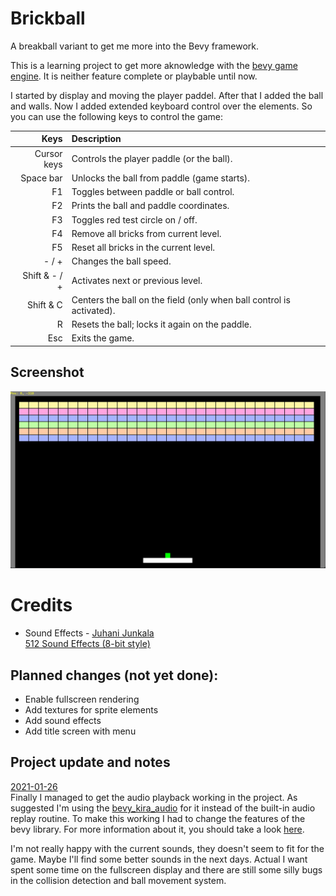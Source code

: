 # Brickball
A breakball variant to get me more into the Bevy framework.

This is a learning project to get more aknowledge with the [bevy game engine](https://bevyengine.org/). 
It is neither feature complete or playbable until now.

I started by display and moving the player paddel. After that I added the ball and walls. 
Now I added extended keyboard control over the elements. So you can use the following keys to control the game: 


|          Keys | Description                                                           |
|--------------:|:----------------------------------------------------------------------|
|   Cursor keys | Controls the player paddle (or the ball).                             |
|     Space bar | Unlocks the ball from paddle (game starts).                           |
|            F1 | Toggles between paddle or ball control.                               |
|            F2 | Prints the ball and paddle coordinates.                               |
|            F3 | Toggles red test circle on / off.                                     |
|            F4 | Remove all bricks from current level.                                 |
|            F5 | Reset all bricks in the current level.                                |
|         - / + | Changes the ball speed.                                               | 
| Shift & - / + | Activates next or previous level.                                     |
|     Shift & C | Centers the ball on the field (only when ball control is activated).  |
|             R | Resets the ball; locks it again on the paddle.                        |
|           Esc | Exits the game.                                                       |

## Screenshot
<p>
  <img src="https://github.com/gpietz/brickball/blob/master/docs/screenshots/brickball220111-01.png" 
       alt="Project Screenshot" />
</p>

# Credits 

* Sound Effects - <a href="https://juhanijunkala.com/">Juhani Junkala</a>  
  <a href="https://opengameart.org/content/512-sound-effects-8-bit-style">512 Sound Effects (8-bit style)</a>

## Planned changes (not yet done): 
* Enable fullscreen rendering
* Add textures for sprite elements
* Add sound effects
* Add title screen with menu

## Project update and notes

<span style="text-decoration: underline">
2021-01-26
</span><br/>
Finally I managed to get the audio playback working in the project. 
As suggested I'm using the <a href="https://github.com/niklasei/bevy_kira_audio">bevy_kira_audio</a> 
for it instead of the built-in audio replay routine. To make this working I had 
to change the features of the bevy library. For more information about it, you 
should take a look <a href="https://bevy-cheatbook.github.io/features/audio.html">here</a>.

I'm not really happy with the current sounds, they doesn't seem to fit for the 
game. Maybe I'll find some better sounds in the next days. Actual I want spent
some time on the fullscreen display and there are still some silly bugs in 
the collision detection and ball movement system.
